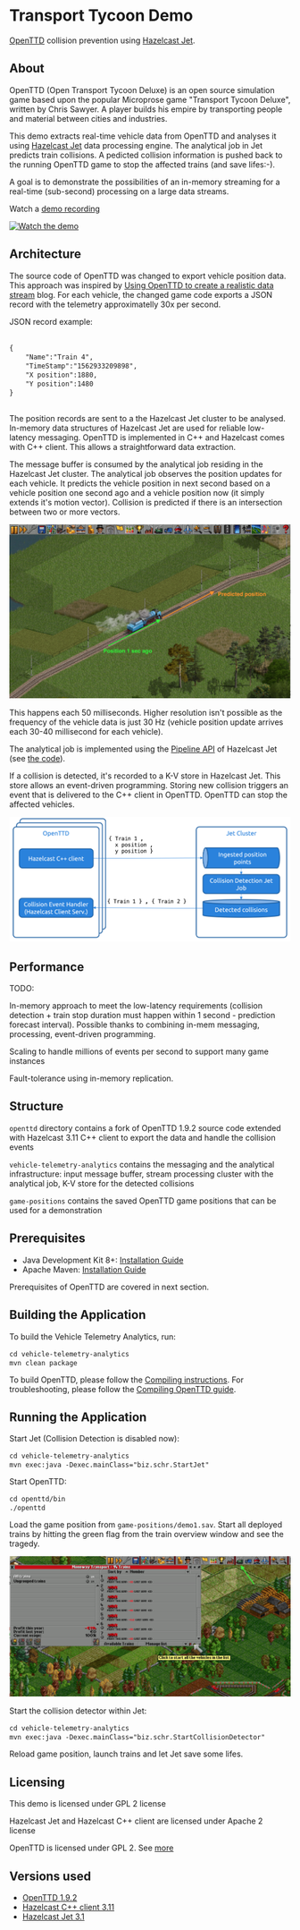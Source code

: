 # Transport Tycoon Demo
[OpenTTD](http://openttd.org/) collision prevention using [Hazelcast Jet](https://jet.hazelcast.org).

## About
OpenTTD (Open Transport Tycoon Deluxe) is an open source simulation game based upon the popular Microprose game "Transport Tycoon Deluxe", written by Chris Sawyer. A player builds his empire by transporting people and material between cities and industries.

This demo extracts real-time vehicle data from OpenTTD and analyses it using [Hazelcast Jet](https://jet.hazelcast.org) data processing engine. The analytical job in Jet predicts train collisions. A pedicted collision information is pushed back to the running OpenTTD game to stop the affected trains (and save lifes:-).

A goal is to demonstrate the possibilities of an in-memory streaming for a real-time (sub-second) processing on a large data streams.

Watch a [demo recording](https://www.youtube.com/watch?v=2RlmCZhhjMY)

[![Watch the demo](https://img.youtube.com/vi/2RlmCZhhjMY/0.jpg)](https://www.youtube.com/watch?v=2RlmCZhhjMY)

## Architecture

The source code of OpenTTD was changed to export vehicle position data. This approach was inspired by [Using OpenTTD to create a realistic data stream](https://www.experts-exchange.com/articles/31095/Using-OpenTTD-to-create-a-realistic-data-stream.html) blog. For each vehicle, the changed game code exports a JSON record with the telemetry approximatelly 30x per second.

JSON record example:

```

{
	"Name":"Train 4",
	"TimeStamp":"1562933209898",
	"X position":1880,
	"Y position":1480
}


```

The position records are sent to a the Hazelcast Jet cluster to be analysed. In-memory data structures of Hazelcast Jet are used for reliable low-latency messaging. OpenTTD is implemented in C++ and Hazelcast comes with C++ client. This allows a straightforward data extraction.

The message buffer is consumed by the analytical job residing in the Hazelcast Jet cluster. The analytical job observes the position updates for each vehicle. It predicts the vehicle position in next second based on a vehicle position one second ago and a vehicle position now (it simply extends it's motion vector). Collision is predicted if there is an intersection between two or more vectors. 

![Prediction visualised](/images/prediction.png)

This happens each 50 milliseconds. Higher resolution isn't possible as the frequency of the vehicle data is just 30 Hz (vehicle position update arrives each 30-40 millisecond for each vehicle).

The analytical job is implemented using the [Pipeline API](https://docs.hazelcast.org/docs/jet/latest/manual/#pipeline-api) of Hazelcast Jet (see [the code](../../blob/master/vehicle-telemetry-analytics/src/main/java/CollisionDetector.java#L37)).

If a collision is detected, it's recorded to a K-V store in Hazelcast Jet. This store allows an event-driven programming. Storing new collision triggers an event that is delivered to the C++ client in OpenTTD. OpenTTD can stop the affected vehicles.

![Pipeline](/images/pipeline.png)

## Performance

TODO: 

In-memory approach to meet the low-latency requirements (collision detection + train stop duration must happen within 1 second - prediction forecast interval). Possible thanks to combining in-mem messaging, processing, event-driven programming. 

Scaling to handle millions of events per second to support many game instances 

Fault-tolerance using in-memory replication.


## Structure

`openttd` directory contains a fork of OpenTTD 1.9.2 source code extended with Hazelcast 3.11 C++ client to export the data and handle the collision events

`vehicle-telemetry-analytics` contains the messaging and the analytical infrastructure: input message buffer, stream processing cluster with the analytical job, K-V store for the detected collisions

`game-positions` contains the saved OpenTTD game positions that can be used for a demonstration


## Prerequisites  

* Java Development Kit 8+: [Installation Guide](https://docs.oracle.com/javase/8/docs/technotes/guides/install/install_overview.html)
* Apache Maven: [Installation Guide](https://maven.apache.org/install.html)

Prerequisites of OpenTTD are covered in next section.

## Building the Application

To build the Vehicle Telemetry Analytics, run:

```
cd vehicle-telemetry-analytics
mvn clean package
```

To build OpenTTD, please follow the [Compiling instructions](https://github.com/OpenTTD/OpenTTD/#70-compiling). For troubleshooting, please follow the [Compiling OpenTTD guide](https://wiki.openttd.org/Compiling).

## Running the Application

Start Jet (Collision Detection is disabled now):

```
cd vehicle-telemetry-analytics
mvn exec:java -Dexec.mainClass="biz.schr.StartJet"
```

Start OpenTTD:
```
cd openttd/bin
./openttd
```

Load the game position from `game-positions/demo1.sav`. Start all deployed trains by hitting the green flag from the train overview window and see the tragedy.

![Pipeline](/images/start-trains.png)

Start the collision detector within Jet:

```
cd vehicle-telemetry-analytics
mvn exec:java -Dexec.mainClass="biz.schr.StartCollisionDetector"
```

Reload game position, launch trains and let Jet save some lifes.





## Licensing

This demo is licensed under GPL 2 license

Hazelcast Jet and Hazelcast C++ client are licensed under Apache 2 license

OpenTTD is licensed under GPL 2. See [more](https://github.com/OpenTTD/OpenTTD/#100-licensing)

## Versions used

* [OpenTTD 1.9.2](https://github.com/OpenTTD/OpenTTD/tree/1.9.2)
* [Hazelcast C++ client 3.11](https://hazelcast.org/clients/cplusplus/)
* [Hazelcast Jet 3.1](https://jet.hazelcast.org/download/)
